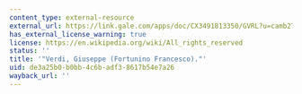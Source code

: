 ```yaml
---
content_type: external-resource
external_url: https://link.gale.com/apps/doc/CX3491813350/GVRL?u=camb27002&sid=bookmark-GVRL&xid=4df7b8d6
has_external_license_warning: true
license: https://en.wikipedia.org/wiki/All_rights_reserved
status: ''
title: '"Verdi, Giuseppe (Fortunino Francesco)."'
uid: de3a25b0-b0bb-4c6b-adf3-8617b54e7a26
wayback_url: ''
---
```

